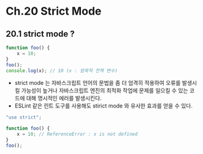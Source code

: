 # Ch.20 Strict Mode

## 20.1 strict mode ?

```jsx
function foo() {
	x = 10;
}
foo();
console.log(x); // 10 (x : 암묵적 전역 변수)
```

- strict mode 는 자바스크립트 언어의 문법을 좀 더 엄격히 적용하여 오류를 발생시킬 가능성이 높거나 자바스크립트 엔진의 최적화 작업에 문제를 일으킬 수 있는 코드에 대해 명시적인 에러를 발생시킨다.
- ESLint 같은 린트 도구를 사용해도 stirict mode 와 유사한 효과를 얻을 수 있다.

```jsx
"use strict";

function foo() {
	x = 10; // ReferenceError : x is not defined
}
foo();
```

